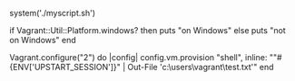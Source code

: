 system('./myscript.sh')

if Vagrant::Util::Platform.windows? then
  puts "on Windows"
else
  puts "not on Windows"
end

Vagrant.configure("2") do |config|
  config.vm.provision "shell", inline: "\"#{ENV['UPSTART_SESSION']}\" | Out-File 'c:\\users\\vagrant\\test.txt'"
end
